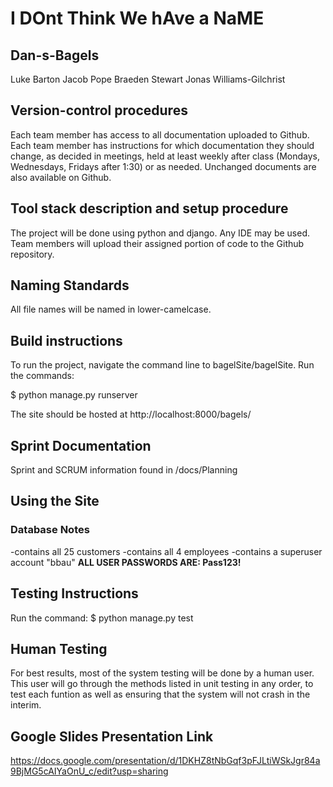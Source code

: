 # I DOnt Think We hAve a NaME
## Dan-s-Bagels

Luke Barton
Jacob Pope
Braeden Stewart
Jonas Williams-Gilchrist

## Version-control procedures

Each team member has access to all documentation uploaded to Github.
Each team member has instructions for which documentation they should change, as decided in meetings, held at least weekly after class (Mondays, Wednesdays, Fridays after 1:30) or as needed.
Unchanged documents are also available on Github.

## Tool stack description and setup procedure

The project will be done using python and django. Any IDE may be used. Team members will upload their assigned portion of code to the Github repository.

## Naming Standards
All file names will be named in lower-camelcase.

## Build instructions
To run the project, navigate the command line to bagelSite/bagelSite.
Run the commands:

$ python manage.py runserver

The site should be hosted at http://localhost:8000/bagels/

## Sprint Documentation
Sprint and SCRUM information found in /docs/Planning

## Using the Site
### Database Notes
-contains all 25 customers
-contains all 4 employees
-contains a superuser account "bbau"
**ALL USER PASSWORDS ARE: Pass123!**

## Testing Instructions
Run the command: $ python manage.py test

## Human Testing

For best results, most of the system testing will be done by a human user. This user will go through the methods listed in unit testing in any order, to test each funtion as well as ensuring that the system will not crash in the interim.

## Google Slides Presentation Link
https://docs.google.com/presentation/d/1DKHZ8tNbGqf3pFJLtiWSkJgr84a9BjMG5cAIYaOnU_c/edit?usp=sharing
